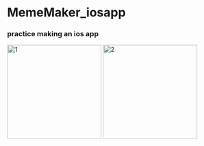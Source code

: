 # MemeMaker_iosapp

### practice making an ios app   

<img width="220" alt="1" src="https://user-images.githubusercontent.com/48276522/103478504-90264a00-4e0a-11eb-8f31-b37e65aa6e0c.png">
<img width="220" alt="2" src="https://user-images.githubusercontent.com/48276522/103478505-91577700-4e0a-11eb-80e5-dc5cf0e214d4.png">
